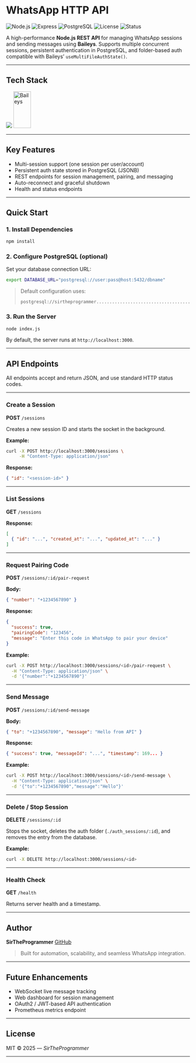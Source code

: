 # WhatsApp HTTP API

![Node.js](https://img.shields.io/badge/Node.js-18+-green?logo=node.js\&logoColor=white)
![Express](https://img.shields.io/badge/Express.js-Backend-lightgrey?logo=express)
![PostgreSQL](https://img.shields.io/badge/PostgreSQL-Database-blue?logo=postgresql)
![License](https://img.shields.io/badge/License-MIT-yellow)
![Status](https://img.shields.io/badge/Status-Stable-success)

A high-performance **Node.js REST API** for managing WhatsApp sessions and sending messages using **Baileys**.
Supports multiple concurrent sessions, persistent authentication in PostgreSQL, and folder-based auth compatible with Baileys’ `useMultiFileAuthState()`.

---

## Tech Stack

<p align="left">
  <img src="https://skillicons.dev/icons?i=nodejs,express,postgres,js,bash,linux,git" />
  <img src="https://raw.githubusercontent.com/WhiskeySockets/Baileys/refs/heads/master/Media/logo.png" alt="Baileys" width="48" height="100" />
</p>

---

## Key Features

* Multi-session support (one session per user/account)
* Persistent auth state stored in PostgreSQL (JSONB)
* REST endpoints for session management, pairing, and messaging
* Auto-reconnect and graceful shutdown
* Health and status endpoints

---

## Quick Start

### 1. Install Dependencies

```bash
npm install
```

### 2. Configure PostgreSQL (optional)

Set your database connection URL:

```bash
export DATABASE_URL="postgresql://user:pass@host:5432/dbname"
```

> Default configuration uses:
>
> ```
> postgresql://sirtheprogrammer............................................
> ```

### 3. Run the Server

```bash
node index.js
```

By default, the server runs at `http://localhost:3000`.

---

## API Endpoints

All endpoints accept and return JSON, and use standard HTTP status codes.

---

### Create a Session

**POST** `/sessions`

Creates a new session ID and starts the socket in the background.

**Example:**

```bash
curl -X POST http://localhost:3000/sessions \
     -H "Content-Type: application/json"
```

**Response:**

```json
{ "id": "<session-id>" }
```

---

### List Sessions

**GET** `/sessions`

**Response:**

```json
[
  { "id": "...", "created_at": "...", "updated_at": "..." }
]
```

---

### Request Pairing Code

**POST** `/sessions/:id/pair-request`

**Body:**

```json
{ "number": "+1234567890" }
```

**Response:**

```json
{
  "success": true,
  "pairingCode": "123456",
  "message": "Enter this code in WhatsApp to pair your device"
}
```

**Example:**

```bash
curl -X POST http://localhost:3000/sessions/<id>/pair-request \
  -H "Content-Type: application/json" \
  -d '{"number":"+1234567890"}'
```

---

### Send Message

**POST** `/sessions/:id/send-message`

**Body:**

```json
{ "to": "+1234567890", "message": "Hello from API" }
```

**Response:**

```json
{ "success": true, "messageId": "...", "timestamp": 169... }
```

**Example:**

```bash
curl -X POST http://localhost:3000/sessions/<id>/send-message \
  -H "Content-Type: application/json" \
  -d '{"to":"+1234567890","message":"Hello"}'
```

---

### Delete / Stop Session

**DELETE** `/sessions/:id`

Stops the socket, deletes the auth folder (`./auth_sessions/:id`), and removes the entry from the database.

**Example:**

```bash
curl -X DELETE http://localhost:3000/sessions/<id>
```

---

### Health Check

**GET** `/health`

Returns server health and a timestamp.

---

## Author

**SirTheProgrammer**
[GitHub](https://github.com/sirtheprogrammer)

> Built for automation, scalability, and seamless WhatsApp integration.

---

## Future Enhancements

* WebSocket live message tracking
* Web dashboard for session management
* OAuth2 / JWT-based API authentication
* Prometheus metrics endpoint

---

## License

MIT © 2025 — *SirTheProgrammer*

---
